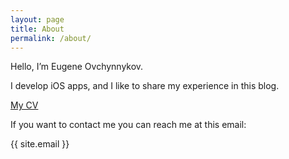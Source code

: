 ```yaml
---
layout: page
title: About
permalink: /about/
---
```




Hello, I’m Eugene Ovchynnykov.

I develop iOS apps, and I like to share my experience in this blog.

[My CV](/assets/EugenOvchynnykovResume.pdf)

If you want to contact me you can reach me at this email:

{{ site.email }}
